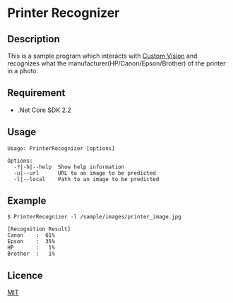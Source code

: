 Printer Recognizer
====

## Description

This is a sample program which interacts with [Custom Vision](https://azure.microsoft.com/en-us/services/cognitive-services/custom-vision-service/) and recognizes what the manufacturer(HP/Canon/Epson/Brother) of the printer in a photo.

## Requirement

* .Net Core SDK 2.2

## Usage

```
Usage: PrinterRecognizer [options]

Options:
  -?|-h|--help  Show help information
  -u|--url      URL to an image to be predicted
  -l|--local    Path to an image to be predicted
```

## Example

```
$ PrinterRecognizer -l /sample/images/printer_image.jpg

[Recognition Result]
Canon    :  61%
Epson    :  35%
HP       :   1%
Brother  :   1%
```

## Licence

[MIT](https://github.com/tcnksm/tool/blob/master/LICENCE)